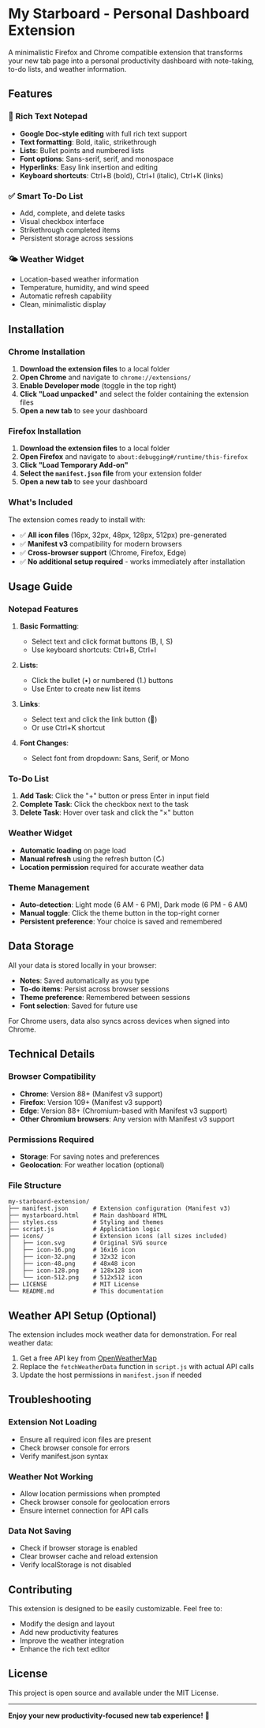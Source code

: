 # My Starboard - Personal Dashboard Extension

A minimalistic Firefox and Chrome compatible extension that transforms your new tab page into a personal productivity dashboard with note-taking, to-do lists, and weather information.

## Features

### 📝 Rich Text Notepad
- **Google Doc-style editing** with full rich text support
- **Text formatting**: Bold, italic, strikethrough
- **Lists**: Bullet points and numbered lists
- **Font options**: Sans-serif, serif, and monospace
- **Hyperlinks**: Easy link insertion and editing
- **Keyboard shortcuts**: Ctrl+B (bold), Ctrl+I (italic), Ctrl+K (links)

### ✅ Smart To-Do List
- Add, complete, and delete tasks
- Visual checkbox interface
- Strikethrough completed items
- Persistent storage across sessions

### 🌤️ Weather Widget
- Location-based weather information
- Temperature, humidity, and wind speed
- Automatic refresh capability
- Clean, minimalistic display


## Installation

### Chrome Installation

1. **Download the extension files** to a local folder
2. **Open Chrome** and navigate to `chrome://extensions/`
3. **Enable Developer mode** (toggle in the top right)
4. **Click "Load unpacked"** and select the folder containing the extension files
5. **Open a new tab** to see your dashboard

### Firefox Installation

1. **Download the extension files** to a local folder
2. **Open Firefox** and navigate to `about:debugging#/runtime/this-firefox`
3. **Click "Load Temporary Add-on"**
4. **Select the `manifest.json` file** from your extension folder
5. **Open a new tab** to see your dashboard

### What's Included

The extension comes ready to install with:
- ✅ **All icon files** (16px, 32px, 48px, 128px, 512px) pre-generated
- ✅ **Manifest v3** compatibility for modern browsers
- ✅ **Cross-browser support** (Chrome, Firefox, Edge)
- ✅ **No additional setup required** - works immediately after installation


## Usage Guide

### Notepad Features

1. **Basic Formatting**:
   - Select text and click format buttons (B, I, S)
   - Use keyboard shortcuts: Ctrl+B, Ctrl+I

2. **Lists**:
   - Click the bullet (•) or numbered (1.) buttons
   - Use Enter to create new list items

3. **Links**:
   - Select text and click the link button (🔗)
   - Or use Ctrl+K shortcut

4. **Font Changes**:
   - Select font from dropdown: Sans, Serif, or Mono



### To-Do List

1. **Add Task**: Click the "+" button or press Enter in input field
2. **Complete Task**: Click the checkbox next to the task
3. **Delete Task**: Hover over task and click the "×" button

### Weather Widget

- **Automatic loading** on page load
- **Manual refresh** using the refresh button (↻)
- **Location permission** required for accurate weather data

### Theme Management

- **Auto-detection**: Light mode (6 AM - 6 PM), Dark mode (6 PM - 6 AM)
- **Manual toggle**: Click the theme button in the top-right corner
- **Persistent preference**: Your choice is saved and remembered

## Data Storage

All your data is stored locally in your browser:

- **Notes**: Saved automatically as you type
- **To-do items**: Persist across browser sessions
- **Theme preference**: Remembered between sessions
- **Font selection**: Saved for future use

For Chrome users, data also syncs across devices when signed into Chrome.

## Technical Details

### Browser Compatibility
- **Chrome**: Version 88+ (Manifest v3 support)
- **Firefox**: Version 109+ (Manifest v3 support)
- **Edge**: Version 88+ (Chromium-based with Manifest v3 support)
- **Other Chromium browsers**: Any version with Manifest v3 support

### Permissions Required
- **Storage**: For saving notes and preferences
- **Geolocation**: For weather location (optional)

### File Structure
```
my-starboard-extension/
├── manifest.json       # Extension configuration (Manifest v3)
├── mystarboard.html    # Main dashboard HTML
├── styles.css          # Styling and themes
├── script.js           # Application logic
├── icons/              # Extension icons (all sizes included)
│   ├── icon.svg        # Original SVG source
│   ├── icon-16.png     # 16x16 icon
│   ├── icon-32.png     # 32x32 icon
│   ├── icon-48.png     # 48x48 icon
│   ├── icon-128.png    # 128x128 icon
│   └── icon-512.png    # 512x512 icon
├── LICENSE             # MIT License
└── README.md           # This documentation
```

## Weather API Setup (Optional)

The extension includes mock weather data for demonstration. For real weather data:

1. Get a free API key from [OpenWeatherMap](https://openweathermap.org/api)
2. Replace the `fetchWeatherData` function in `script.js` with actual API calls
3. Update the host permissions in `manifest.json` if needed


## Troubleshooting

### Extension Not Loading
- Ensure all required icon files are present
- Check browser console for errors
- Verify manifest.json syntax

### Weather Not Working
- Allow location permissions when prompted
- Check browser console for geolocation errors
- Ensure internet connection for API calls

### Data Not Saving
- Check if browser storage is enabled
- Clear browser cache and reload extension
- Verify localStorage is not disabled

## Contributing

This extension is designed to be easily customizable. Feel free to:
- Modify the design and layout
- Add new productivity features
- Improve the weather integration
- Enhance the rich text editor

## License

This project is open source and available under the MIT License.

---

**Enjoy your new productivity-focused new tab experience!** 🚀 